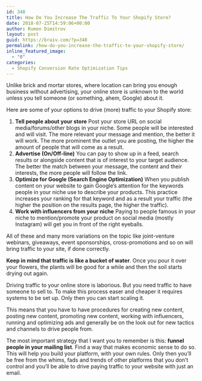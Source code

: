 ```yaml
---
id: 348
title: How Do You Increase The Traffic To Your Shopify Store?
date: 2018-07-25T14:59:06+00:00
author: Rumen Dimitrov
layout: post
guid: https://braiv.com/?p=348
permalink: /how-do-you-increase-the-traffic-to-your-shopify-store/
inline_featured_image:
  - "0"
categories:
  - Shopify Conversion Rate Optimization Tips
---
```

Unlike brick and mortar stores, where location can bring you enough business without advertising, your online store is unknown to the world unless you tell someone (or something, ahem, Google) about it.

Here are some of your options to drive (more) traffic to your Shopify store:
<ol>
 	<li><strong>Tell people about your store</strong>
Post your store URL on social media/forums/other blogs in your niche. Some people will be interested and will visit. The more relevant your message and mention, the better it will work. The more prominent the outlet you are posting, the higher the amount of people that will come as a result.</li>
 	<li><strong>Advertise (On/Off-line)</strong>
You can pay to show up in a feed, search results or alongside content that is of interest to your target audience. The better the match between your message, the content and their interests, the more people will follow the link.</li>
 	<li><strong>Optimize for Google (Search Engine Optimization)</strong>
When you publish content on your website to gain Google’s attention for the keywords people in your niche use to describe your products. This practice increases your ranking for that keyword and as a result your traffic (the higher the position on the results page, the higher the traffic).</li>
 	<li><strong>Work with influencers from your niche</strong>
Paying to people famous in your niche to mention/promote your product on social media (mostly Instagram) will get you in front of the right eyeballs.</li>
</ol>
All of these and many more variations on the topic like joint-venture webinars, giveaways, event sponsorships, cross-promotions and so on will bring traffic to your site, if done correctly.

<strong>Keep in mind that traffic is like a bucket of water</strong>. Once you pour it over your flowers, the plants will be good for a while and then the soil starts drying out again.

Driving traffic to your online store is laborious. But you need traffic to have someone to sell to. To make this process easer and cheaper it requires systems to be set up. Only then you can start scaling it.

This means that you have to have procedures for creating new content, posting new content, promoting new content, working with influencers, running and optimizing ads and generally be on the look out for new tactics and channels to drive people from.

The most important strategy that I want you to remember is this: <strong>funnel people in your mailing list</strong>. Find a way that makes economic sense to do so. This will help you build your platform, with your own rules. Only then you’ll be free from the whims, fads and trends of other platforms that you don’t control and you’ll be able to drive paying traffic to your website with just an email.
